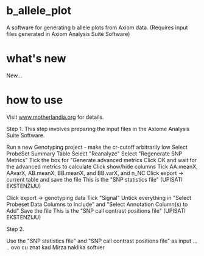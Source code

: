 # b_allele_plot
A software for generating b allele plots from Axiom data.
(Requires input files generated in Axiom Analysis Suite Software) 

# what's new
New...

# how to use
Visit www.motherlandia.org for details.

Step 1. This step involves preparing the input files in the Axiome Analysis Suite  Software.

Run a new Genotyping project - make the cr-cutoff arbitrarily low
Select ProbeSet Summary Table
Select "Reanalyze"
Select "Regenerate SNP Metrics"
Tick the box for "Generate advanced metrics
Click OK and wait for the advanced metrics to calculate
Click show/hide columns
Tick AA.meanX, AAvarX, AB.meanX, BB.meanX, and BB.varX, and n_NC
Click export -> current table and save the file
This is the "SNP statistics file" (UPISATI EKSTENZIJU)
  
  Click export -> genotyping data
  Tick "Signal"
  Untick everything in "Select Probeset Data Columns to Include" and "Select Annotation Column(s) to Add"
  Save the file
  This is the "SNP call contrast positions file"  (UPISATI EKSTENZIJU)

Step 2. 

Use the "SNP statistics file" and "SNP call contrast positions file" as input ... 
.. ovo cu znat kad Mirza naklika softver
